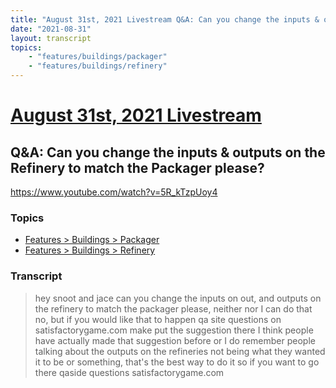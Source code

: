 ```yaml
---
title: "August 31st, 2021 Livestream Q&A: Can you change the inputs & outputs on the Refinery to match the Packager please?"
date: "2021-08-31"
layout: transcript
topics:
    - "features/buildings/packager"
    - "features/buildings/refinery"
---
```

# [August 31st, 2021 Livestream](../2021-08-31.md)
## Q&A: Can you change the inputs & outputs on the Refinery to match the Packager please?
https://www.youtube.com/watch?v=5R_kTzpUoy4

### Topics
* [Features > Buildings > Packager](../topics/features/buildings/packager.md)
* [Features > Buildings > Refinery](../topics/features/buildings/refinery.md)

### Transcript

> hey snoot and jace can you change the inputs on out, and outputs on the refinery to match the packager please, neither nor I can do that no, but if you would like that to happen qa site questions on satisfactorygame.com make put the suggestion there I think people have actually made that suggestion before or I do remember people talking about the outputs on the refineries not being what they wanted it to be or something, that's the best way to do it so if you want to go there qaside questions satisfactorygame.com
